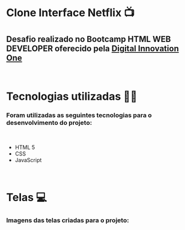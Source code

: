 # **Clone Interface Netflix 📺**
##
## Desafio realizado no Bootcamp HTML WEB DEVELOPER oferecido pela [Digital Innovation One](https://web.digitalinnovation.one/)

<br>

# Tecnologias utilizadas 👨‍💻
### Foram utilizadas as seguintes tecnologias para o desenvolvimento do projeto:

<br>

* HTML 5 <br>
* CSS <br>
* JavaScript

<br>

# Telas 💻
### Imagens das telas criadas para o projeto:

<br>

